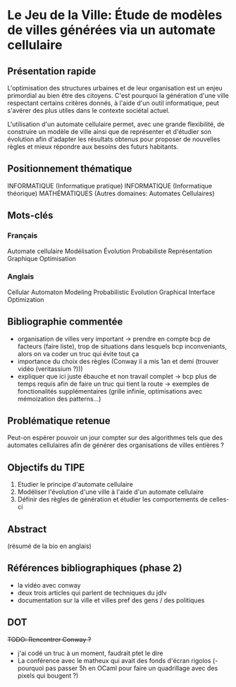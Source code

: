 # Le Jeu de la Ville: Étude de modèles de villes générées via un automate cellulaire

## Présentation rapide
L'optimisation des structures urbaines et de leur organisation est un enjeu primordial au bien être des citoyens.
C'est pourquoi la génération d'une ville respectant certains critères donnés, à l'aide d'un outil informatique, peut s'avérer des plus utiles dans le contexte sociétal actuel.

L'utilisation d'un automate cellulaire permet, avec une grande flexibilité, de construire un modèle de ville ainsi que de représenter et d'étudier son évolution afin d'adapter les résultats obtenus pour proposer de nouvelles règles et mieux répondre aux besoins des futurs habitants.

## Positionnement thématique
INFORMATIQUE (Informatique pratique)
INFORMATIQUE (Informatique théorique)
MATHÉMATIQUES (Autres domaines: Automates Cellulaires)

## Mots-clés
### Français
Automate cellulaire
Modélisation
Évolution Probabiliste
Représentation Graphique
Optimisation

### Anglais
Cellular Automaton
Modeling
Probabilistic Evolution
Graphical Interface
Optimization

## Bibliographie commentée
- organisation de villes very important -> prendre en compte bcp de facteurs (faire liste), trop de situations dans lesquels bcp inconveniants, alors on va coder un truc qui évite tout ça
- importance du choix des règles (Conway il a mis 1an et demi (trouver vidéo (veritassium ?)))
- expliquer que ici juste ébauche et non travail complet -> bcp plus de temps requis afin de faire un truc qui tient la route -> exemples de fonctionalités supplémentaires (grille infinie, optimisations avec mémoization des patterns...)

## Problématique retenue
Peut-on espérer pouvoir un jour compter sur des algorithmes tels que des automates cellulaires afin de générer des organisations de villes entières ?

## Objectifs du TIPE
1. Etudier le principe d'automate cellulaire
2. Modéliser l'évolution d'une ville à l'aide d'un automate cellulaire
3. Définir des règles de génération et étudier les comportements de celles-ci

## Abstract
(résumé de la bio en anglais)

## Références bibliographiques (phase 2)
- la vidéo avec conway
- deux trois articles qui parlent de techniques du jdlv
- documentation sur la ville et villes pref des gens / des politiques

## DOT
~~TODO: Rencontrer Conway ?~~
- j'ai codé un truc à un moment, faudrait ptet le dire
- La conférence avec le matheux qui avait des fonds d'écran rigolos
(- pourquoi pas passer 5h en OCaml pour faire un quadrillage avec des pixels qui bougent ?)